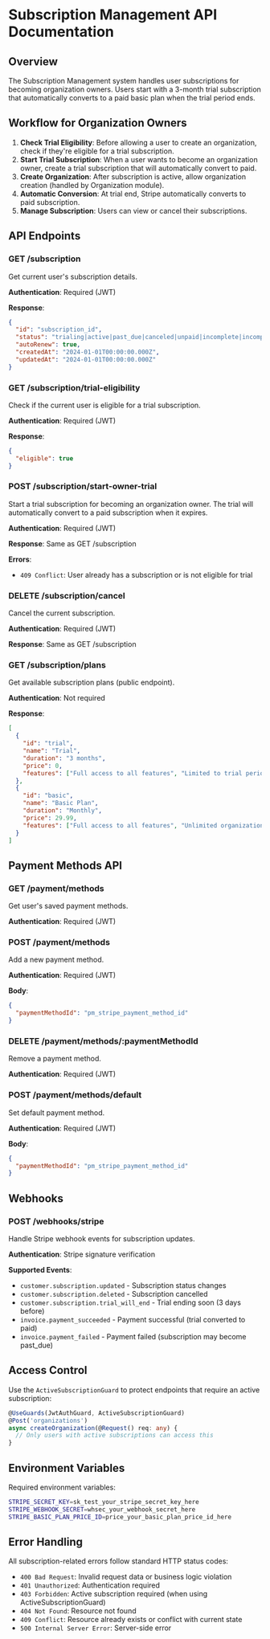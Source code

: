 # Subscription Management API Documentation

## Overview

The Subscription Management system handles user subscriptions for becoming organization owners. Users start with a 3-month trial subscription that automatically converts to a paid basic plan when the trial period ends.

## Workflow for Organization Owners

1. **Check Trial Eligibility**: Before allowing a user to create an organization, check if they're eligible for a trial subscription.
2. **Start Trial Subscription**: When a user wants to become an organization owner, create a trial subscription that will automatically convert to paid.
3. **Create Organization**: After subscription is active, allow organization creation (handled by Organization module).
4. **Automatic Conversion**: At trial end, Stripe automatically converts to paid subscription.
5. **Manage Subscription**: Users can view or cancel their subscriptions.

## API Endpoints

### GET /subscription
Get current user's subscription details.

**Authentication**: Required (JWT)

**Response**:
```json
{
  "id": "subscription_id",
  "status": "trialing|active|past_due|canceled|unpaid|incomplete|incomplete_expired|paused",
  "autoRenew": true,
  "createdAt": "2024-01-01T00:00:00.000Z",
  "updatedAt": "2024-01-01T00:00:00.000Z"
}
```

### GET /subscription/trial-eligibility
Check if the current user is eligible for a trial subscription.

**Authentication**: Required (JWT)

**Response**:
```json
{
  "eligible": true
}
```

### POST /subscription/start-owner-trial
Start a trial subscription for becoming an organization owner. The trial will automatically convert to a paid subscription when it expires.

**Authentication**: Required (JWT)

**Response**: Same as GET /subscription

**Errors**:
- `409 Conflict`: User already has a subscription or is not eligible for trial

### DELETE /subscription/cancel
Cancel the current subscription.

**Authentication**: Required (JWT)

**Response**: Same as GET /subscription

### GET /subscription/plans
Get available subscription plans (public endpoint).

**Authentication**: Not required

**Response**:
```json
[
  {
    "id": "trial",
    "name": "Trial",
    "duration": "3 months",
    "price": 0,
    "features": ["Full access to all features", "Limited to trial period"]
  },
  {
    "id": "basic",
    "name": "Basic Plan",
    "duration": "Monthly",
    "price": 29.99,
    "features": ["Full access to all features", "Unlimited organizations", "Email support"]
  }
]
```

## Payment Methods API

### GET /payment/methods
Get user's saved payment methods.

**Authentication**: Required (JWT)

### POST /payment/methods
Add a new payment method.

**Authentication**: Required (JWT)

**Body**:
```json
{
  "paymentMethodId": "pm_stripe_payment_method_id"
}
```

### DELETE /payment/methods/:paymentMethodId
Remove a payment method.

**Authentication**: Required (JWT)

### POST /payment/methods/default
Set default payment method.

**Authentication**: Required (JWT)

**Body**:
```json
{
  "paymentMethodId": "pm_stripe_payment_method_id"
}
```

## Webhooks

### POST /webhooks/stripe
Handle Stripe webhook events for subscription updates.

**Authentication**: Stripe signature verification

**Supported Events**:
- `customer.subscription.updated` - Subscription status changes
- `customer.subscription.deleted` - Subscription cancelled
- `customer.subscription.trial_will_end` - Trial ending soon (3 days before)
- `invoice.payment_succeeded` - Payment successful (trial converted to paid)
- `invoice.payment_failed` - Payment failed (subscription may become past_due)

## Access Control

Use the `ActiveSubscriptionGuard` to protect endpoints that require an active subscription:

```typescript
@UseGuards(JwtAuthGuard, ActiveSubscriptionGuard)
@Post('organizations')
async createOrganization(@Request() req: any) {
  // Only users with active subscriptions can access this
}
```

## Environment Variables

Required environment variables:

```bash
STRIPE_SECRET_KEY=sk_test_your_stripe_secret_key_here
STRIPE_WEBHOOK_SECRET=whsec_your_webhook_secret_here
STRIPE_BASIC_PLAN_PRICE_ID=price_your_basic_plan_price_id_here
```

## Error Handling

All subscription-related errors follow standard HTTP status codes:

- `400 Bad Request`: Invalid request data or business logic violation
- `401 Unauthorized`: Authentication required
- `403 Forbidden`: Active subscription required (when using ActiveSubscriptionGuard)
- `404 Not Found`: Resource not found
- `409 Conflict`: Resource already exists or conflict with current state
- `500 Internal Server Error`: Server-side error
